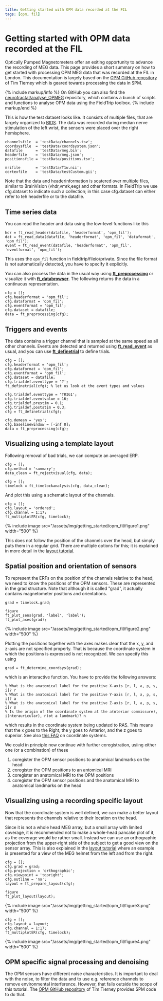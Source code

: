 ```yaml
---
title: Getting started with OPM data recorded at the FIL
tags: [opm, fil]
---
```


# Getting started with OPM data recorded at the FIL

Optically Pumped Magnetometers offer an exiting opportunity to advance the recording of MEG data. This page provides a short summary on how to get started with processing OPM MEG data that was recorded at the FIL in London. This documentation is largely based on the [OPM GitHub repository](https://github.com/tierneytim/OPM) of Tim Tierney which is geared towards processing the data in SPM.

{% include markup/info %}
On GitHub you can also find the [neurofractal/analyse_OPMEG](https://github.com/neurofractal/analyse_OPMEG) repository, which contains a bunch of scripts and functions to analyse OPM data using the FieldTrip toolbox.
{% include markup/end %}

This is how the test dataset looks like. It consists of multiple files, that are largely organized to [BIDS](https://bids-specification.readthedocs.io/en/stable/). The data was recorded during median nerve stimulation of the left wrist, the sensors were placed over the right hemisphere.

    channelsfile  = 'testData/channels.tsv';
    coordsysfile  = 'testData/coordsystem.json';
    datafile      = 'testData/meg.bin';
    headerfile    = 'testData/meg.json';
    positionsfile = 'testData/positions.tsv';

    mrifile       = 'testData/T1w.nii';
    cortexfile    = 'testData/testCustom.gii';

Note that the data and headerinformation is scatered over multiple files, similar to BrainVision (vhdr,vmrk,eeg) and other formats. In FieldTrip we use cfg.dataset to indicate such a collection; in this case cfg.dataset can either refer to teh headerfile or to the datafile.

## Time series data

You can read the header and data using the low-level functions like this

    hdr = ft_read_header(datafile, 'headerformat', 'opm_fil');
    dat = ft_read_data(datafile, 'headerformat', 'opm_fil', 'dataformat', 'opm_fil');
    event = ft_read_event(datafile, 'headerformat', 'opm_fil', 'eventformat', 'opm_fil');

This uses the `opm_fil` function in fieldtrip/fileio/private. Since the file format is not automatically detected, you have to specify it explicitly.

You can also process the data in the usual way using **[ft_preprocessing](/reference/ft_preprocessing)** or visualize it with **[ft_databrowser](/reference/ft_databrowser)**. The following returns the data in a continuous representation.

    cfg = [];
    cfg.headerformat = 'opm_fil';
    cfg.dataformat = 'opm_fil';
    cfg.eventformat = 'opm_fil';
    cfg.dataset = datafile;
    data = ft_preprocessing(cfg);

## Triggers and events

The data contains a trigger channel that is sampled at the same speed as all other channels. Events are detected and returned using **[ft_read_event](/reference/ft_read_event)** as usual, and you can use **[ft_definetrial](/reference/ft_definetrial)** to define trials.

    cfg = [];
    cfg.headerformat = 'opm_fil';
    cfg.dataformat = 'opm_fil';
    cfg.eventformat = 'opm_fil';
    cfg.dataset = datafile;
    cfg.trialdef.eventtype = '?';
    ft_definetrial(cfg); % let us look at the event types and values

    cfg.trialdef.eventtype = 'TRIG1';
    cfg.trialdef.eventvalue = 16;
    cfg.trialdef.prestim = 0.1;
    cfg.trialdef.poststim = 0.3;
    cfg = ft_definetrial(cfg);

    cfg.demean = 'yes';
    cfg.baselinewindow = [-inf 0];
    data = ft_preprocessing(cfg);

## Visualizing using a template layout

Following removal of bad trials, we can compute an averaged ERP.

    cfg = [];
    cfg.method = 'summary';
    data_clean = ft_rejectvisual(cfg, data);

    cfg = [];
    timelock = ft_timelockanalysis(cfg, data_clean);

And plot this using a schematic layout of the channels.

    cfg = [];
    cfg.layout = 'ordered';
    cfg.channel = 1:17;
    ft_multiplotER(cfg, timelock);

{% include image src="/assets/img/getting_started/opm_fil/figure1.png" width="500" %}

This does not follow the position of the channels over the head, but simply puts them in a regular grid. There are multiple options for this; it is explained in more detail in the [layout tutorial](/tutorial/layout/#creating-a-schematic-ieeg-layout).

## Spatial position and orientation of sensors

To represent the ERFs on the position of the channels relative to the head, we need to know the positions of the OPM sensors. These are represented in the grad structure. Note that although it is called "grad", it actually contains magnetometer positions and orientations.

    grad = timelock.grad;

    figure
    ft_plot_sens(grad, 'label', 'label');
    ft_plot_axes(grad);

{% include image src="/assets/img/getting_started/opm_fil/figure2.png" width="500" %}

Plotting the positions together with the axes makes clear that the x, y, and z-axis are not specified properly. That is because the coordinate system in which the positions is expressed is not recognized. We can specify this using

    grad = ft_determine_coordsys(grad);

which is an interactive function. You have to provide the following answers:

    % What is the anatomical label for the positive X-axis [r, l, a, p, s, i]? r
    % What is the anatomical label for the positive Y-axis [r, l, a, p, s, i]? a
    % What is the anatomical label for the positive Z-axis [r, l, a, p, s, i]? s
    % Is the origin of the coordinate system at the a(nterior commissure), i(nterauricular), n(ot a landmark)? n

which results in the coordinate system being updated to RAS. This means that the x goes to the Right, the y goes to Anterior, and the z goes to superior. See also [this FAQ](/faq/how_are_the_different_head_and_mri_coordinate_systems_defined/) on coordinate systems.

We could in principle now continue with further coregistration, usiing either one (or a combination) of these

1.  coregister the OPM sensor positions to anatomical landmarks on the head
2.  coregister the OPM positions to an antomical MRI
3.  coregister an anatomical MRI to the OPM positions
4.  coregister the OPM sensor positions and the anatomical MRI to anatomical landmarks on the head

## Visualizing using a recording specific layout

Now that the coordinate system is well defined, we can make a better layout that represents the channels relative to their location on the head.

Since it is not a whole head MEG array, but a small array with limited coverage, it is recommended not to make a whole-head pancake plot of it, as the coverage would be rather small. Instead we can use an orthographic projection from the upper-right side of the subject to get a good view on the sensor array. This is also explained in the [layout tutorial](/tutorial/layout/#creating-a-layout-from-sensor-positions) where an example is presented for a view of the MEG helmet from the left and from the right.

    cfg = [];
    cfg.grad = grad;
    cfg.projection = 'orthographic';
    cfg.viewpoint = 'topright';
    cfg.outline = 'no';
    layout = ft_prepare_layout(cfg);

    figure
    ft_plot_layout(layout);

{% include image src="/assets/img/getting_started/opm_fil/figure3.png" width="500" %}

    cfg = [];
    cfg.layout = layout;
    cfg.channel = 1:17;
    ft_multiplotER(cfg, timelock);

{% include image src="/assets/img/getting_started/opm_fil/figure4.png" width="500" %}

## OPM specific signal processing and denoising

The OPM sensors have different noise characteristics. It is important to deal with the noise, to filter the data and to use e.g. reference channels to remove environmental interference. However, that falls outside the scope of this tutorial. The [OPM GitHub repository](https://github.com/tierneytim/OPM) of Tim Tierney provides SPM code to do that.
